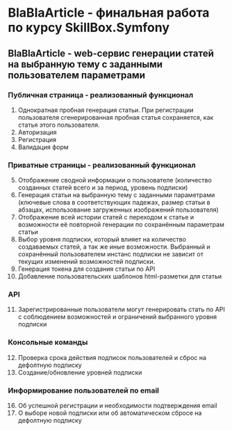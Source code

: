# BlaBlaArticle - финальная работа по курсу SkillBox.Symfony

## BlaBlaArticle - web-сервис генерации статей на выбранную тему с заданными пользователем параметрами

### Публичная страница - реализованный функционал 
1. Однократная пробная генерация статьи. При регистрации пользователя сгенерированная пробная статья сохраняется, как статья этого пользователя.
2. Авторизация
3. Регистрация
4. Валидация форм 

### Приватные страницы - реализованный функционал
5. Отображение сводной информации о пользователе (количество созданных статей всего и за период, уровень подписки)
6. Генерация статьи на выбранную тему с заданными параметрами (ключевые слова в соответствующих падежах, размер статьи в абзацах, использование загруженных изображений пользователя)
7. Отображение всей истории статей с переходом к статье и возможности её повторной генерации по сохранённым параметрам статьи
8. Выбор уровня подписки, который влияет на количество создаваемых статей, а так же иные возможности. Выбранный и сохранённый пользователем инстанс подписки не зависит от текущих изменений возможностей подписки.  
9. Генерация токена для создания статьи по API
10. Добавление пользовательских шаблонов html-разметки для статьи

### API
11. Зарегистрированные пользователи могут генерировать стать по API с соблюдением возможностей и ограничений выбранного уровня подписки

### Консольные команды
12. Проверка срока действия подписок пользователей и сброс на дефолтную подписку
13. Создание/обновление уровней подписки

### Информирование пользователей по email
16. Об успешной регистрации и необходимости подтверждения email
17. О выборе новой подписки или об автоматическом сбросе на дефолтную подписку
